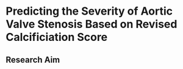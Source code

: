 # Predicting the Severity of Aortic Valve Stenosis Based on Revised Calcificiation Score

## Research Aim


## 
